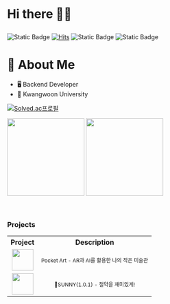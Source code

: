 # <p>Hi there 👋🏻 </p>

![Static Badge](https://img.shields.io/badge/yerim110324%40gmail.com-blue) [![Hits](https://hits.seeyoufarm.com/api/count/incr/badge.svg?url=https%3A%2F%2Fgithub.com%2FEom-Ye-rim%2FEom-Ye-rim&count_bg=%2379C83D&title_bg=%23555555&icon=&icon_color=%23E7E7E7&title=hits&edge_flat=false)](https://hits.seeyoufarm.com) ![Static Badge](https://img.shields.io/badge/Github.io-black) ![Static Badge](https://img.shields.io/badge/Notion-red)

# 💬 About Me
- 🖥️ Backend Developer
- 🏫 Kwangwoon University

[![Solved.ac프로필](http://mazassumnida.wtf/api/v2/generate_badge?boj=dpfla159)](https://solved.ac/유저이름)

<p>
  <img height="180em" src="https://github-readme-stats.vercel.app/api?username=Eom-Ye-rim&show_icons=true&include_all_commits=true&bg_color=30,e96443,904e95&title_color=fff&text_color=fff">
  <img height="180em" src="https://github-readme-stats.vercel.app/api/top-langs/?username=Eom-Ye-rim&layout=compact&bg_color=30,e96443,904e95&title_color=fff&text_color=fff">
</p>
<br>

<h3>Projects</h3>

<table style="width:100%; text-align:center;">
  <tr>
    <th>Project</th>
    <th>Description</th>
  </tr>
  <tr>
    <td>
      <img src="https://github.com/Eom-Ye-rim/Eom-Ye-rim/assets/78583768/e6422103-2f99-40dd-af36-dd73a03f640b" width="50" height="50">
    </td>
    <td>
      <p style="font-size: 12px;">Pocket Art - AR과 AI를 활용한 나의 작은 미술관</p>
    </td>
  </tr>
  <tr>
    <td>
      <img src="https://github.com/Eom-Ye-rim/Eom-Ye-rim/assets/78583768/514df46c-de9a-4783-b063-7af811e3164d" width="50" height="50">
    </td>
    <td>
      <p style="font-size: 12px;">SUNNY(1.0.1) - 절약을 재미있게!</p>
    </td>
  </tr>
</table>


